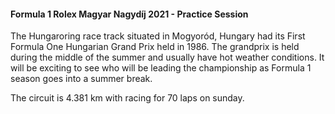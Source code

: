 
####  Formula 1 Rolex Magyar Nagydíj 2021 - Practice Session

The Hungaroring race track situated in Mogyoród, Hungary had its First Formula One Hungarian Grand Prix held in 1986. The grandprix is held during the middle of the summer and usually have hot weather conditions. It will be exciting to see who will be leading the championship as Formula 1 season goes into a summer break.

The circuit is 4.381 km with racing for 70 laps on sunday.

